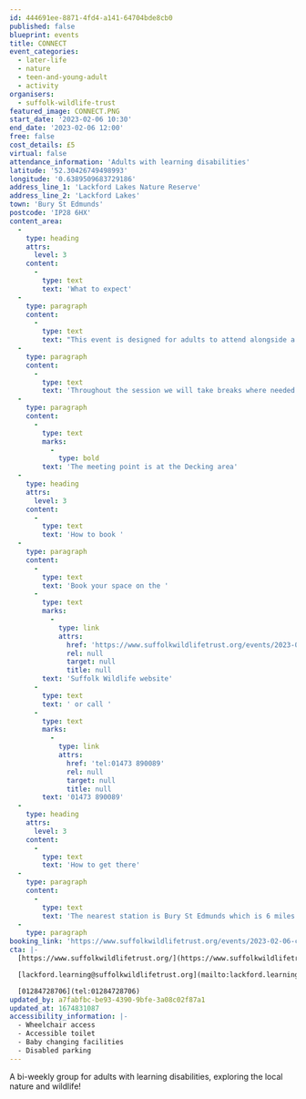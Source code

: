 ```yaml
---
id: 444691ee-8871-4fd4-a141-64704bde8cb0
published: false
blueprint: events
title: CONNECT
event_categories:
  - later-life
  - nature
  - teen-and-young-adult
  - activity
organisers:
  - suffolk-wildlife-trust
featured_image: CONNECT.PNG
start_date: '2023-02-06 10:30'
end_date: '2023-02-06 12:00'
free: false
cost_details: £5
virtual: false
attendance_information: 'Adults with learning disabilities'
latitude: '52.30426749498993'
longitude: '0.6389509683729186'
address_line_1: 'Lackford Lakes Nature Reserve'
address_line_2: 'Lackford Lakes'
town: 'Bury St Edmunds'
postcode: 'IP28 6HX'
content_area:
  -
    type: heading
    attrs:
      level: 3
    content:
      -
        type: text
        text: 'What to expect'
  -
    type: paragraph
    content:
      -
        type: text
        text: "This event is designed for adults to attend alongside a support worker to be able to connect with nature through a variety of nature based activities and walks. Each session will run on the same routine of a walk followed by a sensory based nature activity. The sessions are very relaxed and all abilities are welcome as we use the blue\_accessible\_trail."
  -
    type: paragraph
    content:
      -
        type: text
        text: 'Throughout the session we will take breaks where needed and at the end there will be a chance to sit and talk with a drink.'
  -
    type: paragraph
    content:
      -
        type: text
        marks:
          -
            type: bold
        text: 'The meeting point is at the Decking area'
  -
    type: heading
    attrs:
      level: 3
    content:
      -
        type: text
        text: 'How to book '
  -
    type: paragraph
    content:
      -
        type: text
        text: 'Book your space on the '
      -
        type: text
        marks:
          -
            type: link
            attrs:
              href: 'https://www.suffolkwildlifetrust.org/events/2023-02-06-connect-6th-february'
              rel: null
              target: null
              title: null
        text: 'Suffolk Wildlife website'
      -
        type: text
        text: ' or call '
      -
        type: text
        marks:
          -
            type: link
            attrs:
              href: 'tel:01473 890089'
              rel: null
              target: null
              title: null
        text: '01473 890089'
  -
    type: heading
    attrs:
      level: 3
    content:
      -
        type: text
        text: 'How to get there'
  -
    type: paragraph
    content:
      -
        type: text
        text: 'The nearest station is Bury St Edmunds which is 6 miles away from the reserve. There are also two bus services which operate a service to Lackford village, number 16 and number 355. Both services can be picked up from the bus station (stand 3) or the railway station at Bury St Edmunds. There is a free cark park at the Lackford Lakes visitor centre but donations are welcome. '
  -
    type: paragraph
booking_link: 'https://www.suffolkwildlifetrust.org/events/2023-02-06-connect-6th-february'
cta: |-
  [https://www.suffolkwildlifetrust.org/](https://www.suffolkwildlifetrust.org/)

  [lackford.learning@suffolkwildlifetrust.org](mailto:lackford.learning@suffolkwildlifetrust.org)

  [01284728706](tel:01284728706)
updated_by: a7fabfbc-be93-4390-9bfe-3a08c02f87a1
updated_at: 1674831087
accessibility_information: |-
  - Wheelchair access 
  - Accessible toilet
  - Baby changing facilities
  - Disabled parking
---
```

A bi-weekly group for adults with learning disabilities, exploring the local nature and wildlife!